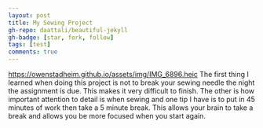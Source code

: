```yaml
---
layout: post
title: My Sewing Project
gh-repo: daattali/beautiful-jekyll
gh-badge: [star, fork, follow]
tags: [test]
comments: true
---
```

https://owenstadheim.github.io/assets/img/IMG_6896.heic
The first thing I learned when doing this project is not to break your sewing needle the night the assignment is due. This makes it very difficult to finish. The other is how important attention to detail is when sewing and one tip I have is to put in 45 minutes of work then take a 5 minute break. This allows your brain to take a break and allows you be more focused when you start again. 











